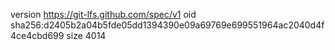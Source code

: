 version https://git-lfs.github.com/spec/v1
oid sha256:d2405b2a04b5fde05dd1394390e09a69769e699551964ac2040d4f4ce4cbd699
size 4014
